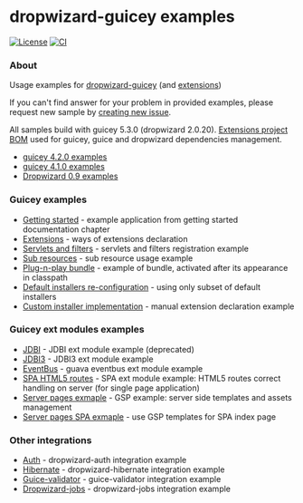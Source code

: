 # dropwizard-guicey examples
[![License](http://img.shields.io/badge/license-MIT-blue.svg?style=flat)](http://www.opensource.org/licenses/MIT)
[![CI](https://github.com/xvik/dropwizard-guicey-examples/actions/workflows/CI.yml/badge.svg)](https://github.com/xvik/dropwizard-guicey-examples/actions/workflows/CI.yml)

### About

Usage examples for [dropwizard-guicey](https://github.com/xvik/dropwizard-guicey)
(and [extensions](https://github.com/xvik/dropwizard-guicey-ext))

If you can't find answer for your problem in provided examples, please request new sample by 
[creating new issue](https://github.com/xvik/dropwizard-guicey-examples/issues).

All samples build with guicey 5.3.0 (dropwizard 2.0.20). [Extensions project BOM](https://github.com/xvik/dropwizard-guicey-ext/tree/master/guicey-bom) 
used for guicey, guice and dropwizard dependencies management.

* [guicey 4.2.0 examples](https://github.com/xvik/dropwizard-guicey-examples/tree/4.2.0)
* [guicey 4.1.0 examples](https://github.com/xvik/dropwizard-guicey-examples/tree/4.1.0)
* [Dropwizard 0.9 examples](https://github.com/xvik/dropwizard-guicey-examples/tree/dw-0.9)

### Guicey examples

* [Getting started](core-getting-started) - example application from getting started documentation chapter
* [Extensions](core-extensions) - ways of extensions declaration 
* [Servlets and filters](core-servlets) - servlets and filters registration example
* [Sub resources](core-rest-sub-resource) - sub resource usage example
* [Plug-n-play bundle](core-bundle-plug-n-play) - example of bundle, activated after its appearance in classpath
* [Default installers re-configuration](core-installers-reset) - using only subset of default installers
* [Custom installer implementation](core-installer-custom) - manual extension declaration example

### Guicey ext modules examples

* [JDBI](ext-jdbi) - JDBI ext module example (deprecated) 
* [JDBI3](ext-jdbi3) - JDBI3 ext module example
* [EventBus](ext-eventbus) - guava eventbus ext module example
* [SPA HTML5 routes](ext-spa) - SPA ext module example: HTML5 routes correct handling on server (for single page application)
* [Server pages exmaple](ext-gsp) - GSP example: server side templates and assets management
* [Server pages SPA exmaple](ext-gsp-spa) - use GSP templates for SPA index page

### Other integrations

* [Auth](integration-auth) - dropwizard-auth integration example
* [Hibernate](integration-hibernate) - dropwizard-hibernate integration example
* [Guice-validator](integration-guice-validator) - guice-validator integration example
* [Dropwizard-jobs](integration-dropwizard-jobs) - dropwizard-jobs integration example
